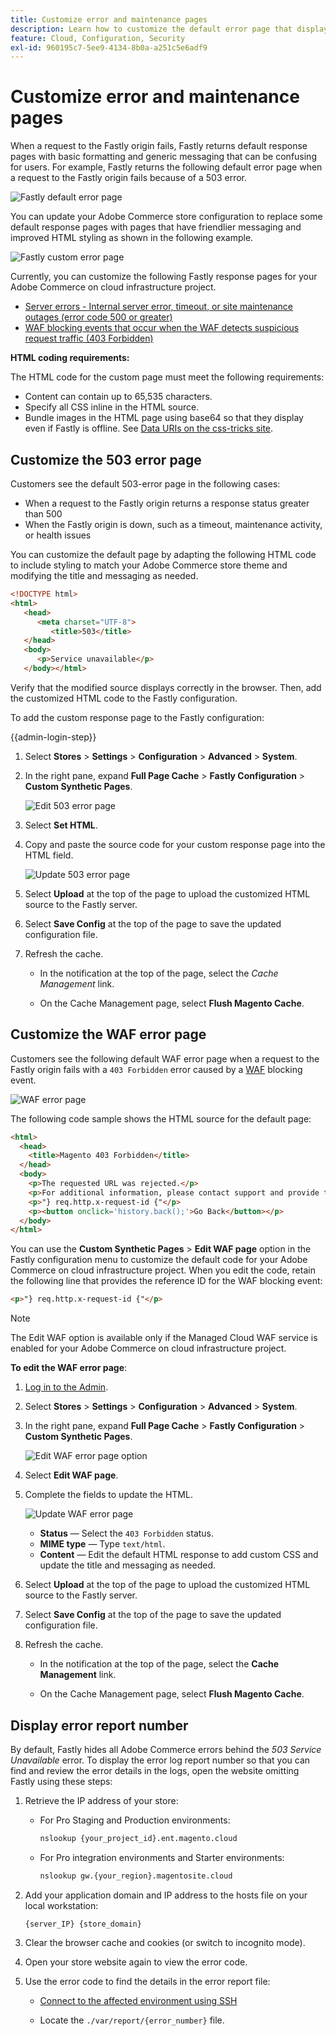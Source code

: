 ```yaml
---
title: Customize error and maintenance pages
description: Learn how to customize the default error page that displays when requests to the Fastly origin server fail.
feature: Cloud, Configuration, Security
exl-id: 960195c7-5ee9-4134-8b0a-a251c5e6adf9
---
```

# Customize error and maintenance pages

When a request to the Fastly origin fails, Fastly returns default response pages with basic formatting and generic messaging that can be confusing for users. For example, Fastly returns the following default error page when a request to the Fastly origin fails because of a 503 error.

![Fastly default error page](../../assets/cdn/fastly-503-example.png)

You can update your Adobe Commerce store configuration to replace some default response pages with pages that have friendlier messaging and improved HTML styling as shown in the following example.

![Fastly custom error page](../../assets/cdn/fastly-new-error-page.png)

Currently, you can customize the following Fastly response pages for your Adobe Commerce on cloud infrastructure project.

-  [Server errors - Internal server error, timeout, or site maintenance outages (error code 500 or greater)](#customize-the-503-error-page)
-  [WAF blocking events that occur when the WAF detects suspicious request traffic (403 Forbidden)](#customize-the-waf-error-page)

**HTML coding requirements:**

The HTML code for the custom page must meet the following requirements:

- Content can contain up to 65,535 characters.
- Specify all CSS inline in the HTML source.
- Bundle images in the HTML page using base64 so that they display even if Fastly is offline. See [Data URIs on the css-tricks site](https://css-tricks.com/data-uris/).

## Customize the 503 error page

Customers see the default 503-error page in the following cases:

- When a request to the Fastly origin returns a response status greater than 500
- When the Fastly origin is down, such as a timeout, maintenance activity, or health issues

You can customize the default page by adapting the following HTML code to include styling to match your Adobe Commerce store theme and modifying the title and messaging as needed.

```html
<!DOCTYPE html>
<html>
   <head>
      <meta charset="UTF-8">
         <title>503</title>
   </head>
   <body>
      <p>Service unavailable</p>
   </body></html>
```

Verify that the modified source displays correctly in the browser. Then, add the customized HTML code to the Fastly configuration.

To add the custom response page to the Fastly configuration:

{{admin-login-step}}

1. Select **Stores** > **Settings** > **Configuration** > **Advanced** > **System**.

1. In the right pane, expand **Full Page Cache** > **Fastly Configuration** > **Custom Synthetic Pages**.

   ![Edit 503 error page](../../assets/cdn/fastly-custom-synthetic-pages-edit-html.png)

1. Select **Set HTML**.

1. Copy and paste the source code for your custom response page into the HTML field.

   ![Update 503 error page](../../assets/cdn/fastly-customize-503-response.png)

1. Select **Upload** at the top of the page to upload the customized HTML source to the Fastly server.

1. Select **Save Config** at the top of the page to save the updated configuration file.

1. Refresh the cache.

   -  In the notification at the top of the page, select the *Cache Management* link.

   -  On the Cache Management page, select **Flush Magento Cache**.

## Customize the WAF error page

Customers see the following default WAF error page when a request to the Fastly origin fails with a `403 Forbidden` error caused by a [WAF](fastly-waf-service.md) blocking event.

![WAF error page](../../assets/cdn/fastly-waf-403-error.png)

The following code sample shows the HTML source for the default page:

```html
<html>
  <head>
    <title>Magento 403 Forbidden</title>
  </head>
  <body>
    <p>The requested URL was rejected.</p>
    <p>For additional information, please contact support and provide this reference ID:</p>
    <p>"} req.http.x-request-id {"</p>
    <p><button onclick='history.back();'>Go Back</button></p>
  </body>
</html>
```

You can use the **Custom Synthetic Pages** > **Edit WAF page** option in the Fastly configuration menu to customize the default code for your Adobe Commerce on cloud infrastructure project. When you edit the code, retain the following line that provides the reference ID for the WAF blocking event:

```html
<p>"} req.http.x-request-id {"</p>
```

>[!NOTE]
>
>The Edit WAF option is available only if the Managed Cloud WAF service is enabled for your Adobe Commerce on cloud infrastructure project.

**To edit the WAF error page**:

1. [Log in to the Admin](../../get-started/onboarding.md#access-your-admin-panel).

1. Select **Stores** > **Settings** > **Configuration** > **Advanced** > **System**.

1. In the right pane, expand **Full Page Cache** > **Fastly Configuration** > **Custom Synthetic Pages**.

   ![Edit WAF error page option](../../assets/cdn/fastly-custom-synthetic-pages-edit-waf.png)

1. Select **Edit WAF page**.

1. Complete the fields to update the HTML.

   ![Update WAF error page](../../assets/cdn/fastly-edit-waf-html.png)

   -  **Status** — Select the `403 Forbidden` status.
   -  **MIME type** — Type `text/html`.
   -  **Content** — Edit the default HTML response to add custom CSS and update the title and messaging as needed.

1. Select **Upload** at the top of the page to upload the customized HTML source to the Fastly server.

1. Select **Save Config** at the top of the page to save the updated configuration file.

1. Refresh the cache.

   -  In the notification at the top of the page, select the **Cache Management** link.

   -  On the Cache Management page, select **Flush Magento Cache**.

## Display error report number

By default, Fastly hides all Adobe Commerce errors behind the *503 Service Unavailable* error. To display the error log report number so that you can find and review the error details in the logs, open the website omitting Fastly using these steps:

1. Retrieve the IP address of your store:

   -  For Pro Staging and Production environments:

      ```bash
      nslookup {your_project_id}.ent.magento.cloud
      ```

   -  For Pro integration environments and Starter environments:

      ```bash
      nslookup gw.{your_region}.magentosite.cloud
      ```

1. Add your application domain and IP address to the hosts file on your local workstation:

   ```text
   {server_IP} {store_domain}
   ```

1. Clear the browser cache and cookies (or switch to incognito mode).

1. Open your store website again to view the error code.

1. Use the error code to find the details in the error report file:

   - [Connect to the affected environment using SSH](../development/secure-connections.md#connect-to-a-remote-environment)

   - Locate the `./var/report/{error_number}` file.
